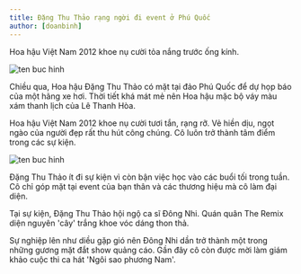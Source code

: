 ```yaml
---
title: Đặng Thu Thảo rạng ngời đi event ở Phú Quốc
author: [doanbinh]
---
```


Hoa hậu Việt Nam 2012 khoe nụ cười tỏa nắng trước ống kính.

![ten buc hinh](https://i-ngoisao.vnecdn.net/2015/06/27/1a-5274-1435366842.jpg "ten buc hinh")

Chiều qua, Hoa hậu Đặng Thu Thảo có mặt tại đảo Phú Quốc để dự họp báo của một hãng xe hơi. Thời tiết khá mát mẻ nên Hoa hậu mặc bộ váy màu xám thanh lịch của Lê Thanh Hòa.

Hoa hậu Việt Nam 2012 khoe nụ cười tươi tắn, rạng rỡ. Vẻ hiền dịu, ngọt ngào của người đẹp rất thu hút công chúng. Cô luôn trở thành tâm điểm trong các sự kiện.

![ten buc hinh](https://i-ngoisao.vnecdn.net/2015/06/27/2-9925-1435366842.jpg "ten buc hinh")

Đặng Thu Thảo ít đi sự kiện vì còn bận việc học vào các buổi tối trong tuần. Cô chỉ góp mặt tại event của bạn thân và các thương hiệu mà cô làm đại diện.

Tại sự kiện, Đặng Thu Thảo hội ngộ ca sĩ Đông Nhi. Quán quân The Remix diện nguyên 'cây' trắng khoe vóc dáng thon thả.

Sự nghiệp lên như diều gặp gió nên Đông Nhi dần trở thành một trong những gương mặt đắt show quảng cáo. Gần đây cô còn được mời làm giám khảo cuộc thi ca hát 'Ngôi sao phương Nam'.

